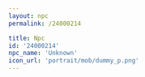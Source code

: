 ```yaml
---
layout: npc
permalink: /24000214

title: Npc
id: '24000214'
npc_name: 'Unknown'
icon_url: 'portrait/mob/dummy_p.png'
---
```

